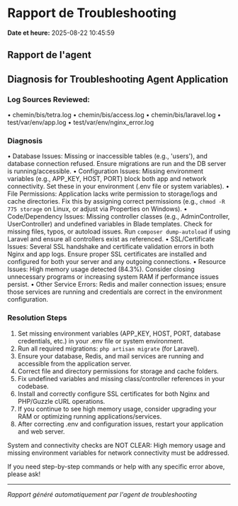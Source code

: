 # Rapport de Troubleshooting

**Date et heure:** 2025-08-22 10:45:59

## Rapport de l'agent

## Diagnosis for Troubleshooting Agent Application

### Log Sources Reviewed:

• chemin/bis/tetra.log
• chemin/bis/access.log
• chemin/bis/laravel.log
• test/var/env/app.log
• test/var/env/nginx_error.log

### Diagnosis

• Database Issues: Missing or inaccessible tables (e.g., 'users'), and database connection refused. Ensure migrations are run and the DB server is running/accessible.
• Configuration Issues: Missing environment variables (e.g., APP_KEY, HOST, PORT) block both app and network connectivity. Set these in your environment (.env file or system variables).
• File Permissions: Application lacks write permission to storage/logs and cache directories. Fix this by assigning correct permissions (e.g., `chmod -R 775 storage` on Linux, or adjust via Properties on Windows).
• Code/Dependency Issues: Missing controller classes (e.g., AdminController, UserController) and undefined variables in Blade templates. Check for missing files, typos, or autoload issues. Run `composer dump-autoload` if using Laravel and ensure all controllers exist as referenced.
• SSL/Certificate Issues: Several SSL handshake and certificate validation errors in both Nginx and app logs. Ensure proper SSL certificates are installed and configured for both your server and any outgoing connections.
• Resource Issues: High memory usage detected (84.3%). Consider closing unnecessary programs or increasing system RAM if performance issues persist.
• Other Service Errors: Redis and mailer connection issues; ensure those services are running and credentials are correct in the environment configuration.

### Resolution Steps

1. Set missing environment variables (APP_KEY, HOST, PORT, database credentials, etc.) in your .env file or system environment.
2. Run all required migrations: `php artisan migrate` (for Laravel).
3. Ensure your database, Redis, and mail services are running and accessible from the application server.
4. Correct file and directory permissions for storage and cache folders.
5. Fix undefined variables and missing class/controller references in your codebase.
6. Install and correctly configure SSL certificates for both Nginx and PHP/Guzzle cURL operations.
7. If you continue to see high memory usage, consider upgrading your RAM or optimizing running applications/services.
8. After correcting .env and configuration issues, restart your application and web server.

System and connectivity checks are NOT CLEAR: High memory usage and missing environment variables for network connectivity must be addressed.

If you need step-by-step commands or help with any specific error above, please ask!

---
*Rapport généré automatiquement par l'agent de troubleshooting*
